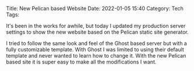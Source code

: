 Title: New Pelican based Website
Date: 2022-01-05 15:40
Category: Tech	
Tags: 

It's been in the works for awhile, but today I updated my production server settings to show the new website based on the Pelican static site generator.

I tried to follow the same look and feel of the Ghost based server but with a fully customizable template. With Ghost I was limited to using their default template and never wanted to learn how to change it. With the new Pelican based site it is super easy to make all the modifications I want.
